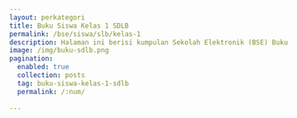 ```yaml
---
layout: perkategori
title: Buku Siswa Kelas 1 SDLB
permalink: /bse/siswa/slb/kelas-1
description: Halaman ini berisi kumpulan Sekolah Elektronik (BSE) Buku Siswa Satuan Pendidikan SDLB Kelas 1.
image: /img/buku-sdlb.png
pagination: 
  enabled: true
  collection: posts
  tag: buku-siswa-kelas-1-sdlb
  permalink: /:num/
  
---
```

